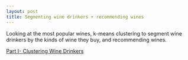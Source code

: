 ```yaml
---
layout: post
title: Segmenting wine drinkers + recommending wines
---
```

Looking at the most popular wines, k-means clustering to segment wine drinkers by the kinds of wine they buy, and recommending wines.

[Part I- Clustering Wine Drinkers](https://github.com/JoomiK/WineDrinkers/blob/master/WineDrinkers.ipynb) 
 
